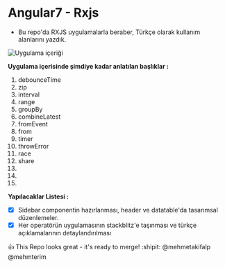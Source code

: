 # Angular7 - Rxjs

- Bu repo'da RXJS uygulamalarla beraber, Türkçe olarak kullanım alanlarını yazdık.

![Uygulama içeriği](https://user-images.githubusercontent.com/2241517/48262208-c2a6a900-e432-11e8-9198-5ad611d94b7e.png)

**Uygulama içerisinde şimdiye kadar anlatılan başlıklar :**

1. debounceTime
2. zip
3. interval
4. range
5. groupBy
6. combineLatest
7. fromEvent
8. from
9. timer
10. throwError
11. race
12. share
13.
14.
15.

**Yapılacaklar Listesi :**

- [x] Sidebar componentin hazırlanması, header ve datatable'da tasarımsal düzenlemeler.
- [x] Her operatörün uygulamasının stackblitz'e taşınması ve türkçe açıklamalarının detaylandırılması

:+1: This Repo looks great - it's ready to merge! :shipit:
@mehmetakifalp
@mehmterim
